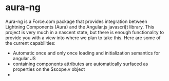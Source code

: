 aura-ng
=======
Aura-ng is a Force.com package that provides integration between Lightning Components (Aura) and the Angular.js javascri[t library. This project is very much in a nascent state, but there is enough functionality to provide you with a view into where we plan to take this. Here are some of the current capabilities:

- Automatic once and only once loading and initialization semantics for angular JS
- containing components attributes are automatically surfaced as properties on the $scope.v object
- 
